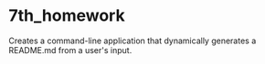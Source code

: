 # 7th_homework
Creates a command-line application that dynamically generates a README.md from a user's input.
